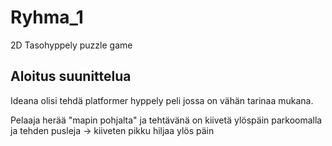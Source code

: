 # Ryhma_1
2D Tasohyppely puzzle game

## Aloitus suunittelua

Ideana olisi tehdä platformer hyppely peli jossa on vähän tarinaa mukana.

Pelaaja herää "mapin pohjalta" ja tehtävänä on kiivetä ylöspäin parkoomalla ja tehden pusleja -> kiiveten pikku hiljaa ylös päin
